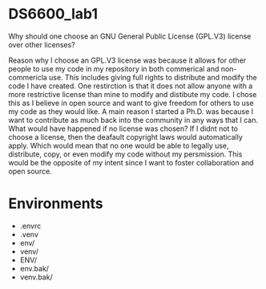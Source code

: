 # DS6600_lab1
Why should one choose an GNU General Public License (GPL.V3) license over other licenses?

Reason why I choose an GPL.V3 license was because it  allows for other people to use my code in my repository in both commerical and non-commericla use. This includes giving full rights to distribute and modify the code I have created. One restirction is that it does not allow anyone with a more restrictive license than mine to modify and distibute my code. 
I chose this as I believe in open source and want to give freedom for others to use my code as they would like. A main reason I started a Ph.D. was because I want to contribute as much back into the community in any ways that I can. 
What would have happened if no license was chosen?
If I didnt not to choose a license, then the deafault copyright laws would automatically apply. Which would mean that no one would be able to legally use, distribute, copy, or even modify my code without my persmission. This would be the opposite of my intent since I want to foster collaboration and open source.

# Environments
- .envrc
- .venv
- env/
- venv/
- ENV/
- env.bak/
- venv.bak/
